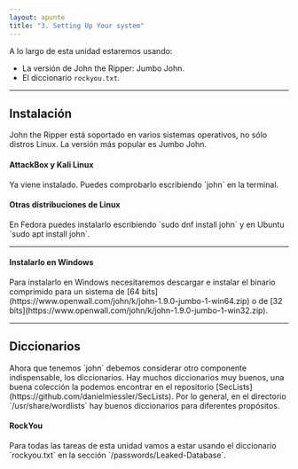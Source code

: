 ```yaml
---
layout: apunte
title: "3. Setting Up Your system"
---
```


A lo largo de esta unidad estaremos usando:

- La versión de John the Ripper: Jumbo John.
- El diccionario `rockyou.txt`.

-------------
<h2>Instalación</h2>
John the Ripper está soportado en varios sistemas operativos, no sólo distros Linux. La versión más popular es Jumbo John.

<h4>AttackBox y Kali Linux</h4>
Ya viene instalado. Puedes comprobarlo escribiendo `john` en la terminal.

<h4>Otras distribuciones de Linux</h4>
En Fedora puedes instalarlo escribiendo `sudo dnf install john` y en Ubuntu `sudo apt install john`.

----------------
<h4>Instalarlo en Windows</h4>
Para instalarlo en Windows necesitaremos descargar e instalar el binario comprimido para un sistema de [64 bits](https://www.openwall.com/john/k/john-1.9.0-jumbo-1-win64.zip) o de [32 bits](https://www.openwall.com/john/k/john-1.9.0-jumbo-1-win32.zip).

-------------
<h2>Diccionarios</h2>
Ahora que tenemos `john` debemos considerar otro componente indispensable, los diccionarios. Hay muchos diccionarios muy buenos, una buena colección la podemos encontrar en el repositorio [SecLists](https://github.com/danielmiessler/SecLists). Por lo general, en el directorio `/usr/share/wordlists` hay buenos diccionarios para diferentes propósitos.

<h4>RockYou</h4>
Para todas las tareas de esta unidad vamos a estar usando el diccionario `rockyou.txt` en la sección `/passwords/Leaked-Database`.